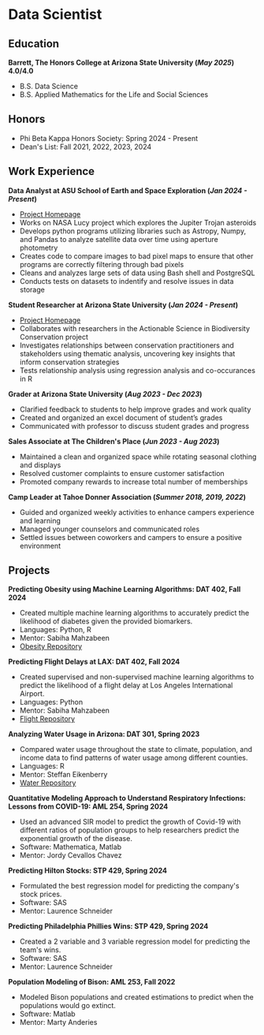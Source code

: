 # Data Scientist

## Education
**Barrett, The Honors College at Arizona State University (_May 2025_) 4.0/4.0**
- B.S. Data Science
- B.S. Applied Mathematics for the Life and Social Sciences
  
## Honors
- Phi Beta Kappa Honors Society: Spring 2024 - Present
- Dean's List: Fall 2021, 2022, 2023, 2024

## Work Experience
**Data Analyst at ASU School of Earth and Space Exploration (_Jan 2024 - Present_)**
- [Project Homepage](https://lucy.swri.edu)
- Works on NASA Lucy project which explores the Jupiter Trojan asteroids
- Develops python programs utilizing libraries such as Astropy, Numpy, and Pandas to analyze satellite data over time using aperture photometry
- Creates code to compare images to bad pixel maps to ensure that other programs are correctly filtering through bad pixels
- Cleans and analyzes large sets of data using Bash shell and PostgreSQL
- Conducts tests on datasets to indentify and resolve issues in data storage

**Student Researcher at Arizona State University (_Jan 2024 - Present_)**
- [Project Homepage](https://sites.google.com/asu.edu/actionablesci/about?authuser=0)
- Collaborates with researchers in the Actionable Science in Biodiversity Conservation project
- Investigates relationships between conservation practitioners and stakeholders using thematic analysis, uncovering key insights that inform conservation strategies
- Tests relationship analysis using regression analysis and co-occurances in R

**Grader at Arizona State University (_Aug 2023 - Dec 2023_)**
- Clarified feedback to students to help improve grades and work quality
- Created and organized an excel document of student’s grades
- Communicated with professor to discuss student grades and progress

**Sales Associate at The Children's Place (_Jun 2023 - Aug 2023_)**
- Maintained a clean and organized space while rotating seasonal clothing and displays
- Resolved customer complaints to ensure customer satisfaction
- Promoted company rewards to increase total number of memberships

**Camp Leader at Tahoe Donner Association (_Summer 2018, 2019, 2022_)**
- Guided and organized weekly activities to enhance campers experience and learning
- Managed younger counselors and communicated roles
- Settled issues between coworkers and campers to ensure a positive environment


## Projects

**Predicting Obesity using Machine Learning Algorithms: DAT 402, Fall 2024**
- Created multiple machine learning algorithms to accurately predict the likelihood of diabetes given the provided biomarkers. 
- Languages: Python, R
- Mentor: Sabiha Mahzabeen
- [Obesity Repository](https://github.com/LillyTretheway/Predicting-Obesity)

**Predicting Flight Delays at LAX: DAT 402, Fall 2024**
- Created supervised and non-supervised machine learning algorithms to predict the likelihood of a flight delay at Los Angeles International Airport. 
- Languages: Python
- Mentor: Sabiha Mahzabeen
- [Flight Repository](https://github.com/LillyTretheway/Predicting_Flights)

**Analyzing Water Usage in Arizona: DAT 301, Spring 2023**
- Compared water usage throughout the state to climate, population, and income data to find patterns of water usage among different counties.
- Languages: R
- Mentor: Steffan Eikenberry
- [Water Repository](https://github.com/LillyTretheway/ArizonaWater)

**Quantitative Modeling Approach to Understand Respiratory Infections: Lessons from COVID-19: AML 254, Spring 2024**
- Used an advanced SIR model to predict the growth of Covid-19 with different ratios of population groups to help researchers predict the exponential growth of the disease.
- Software: Mathematica, Matlab
- Mentor: Jordy Cevallos Chavez

**Predicting Hilton Stocks: STP 429, Spring 2024**
- Formulated the best regression model for predicting the company's stock prices. 
- Software: SAS
- Mentor: Laurence Schneider

**Predicting Philadelphia Phillies Wins: STP 429, Spring 2024**
- Created a 2 variable and 3 variable regression model for predicting the team's wins.
- Software: SAS
- Mentor: Laurence Schneider

**Population Modeling of Bison: AML 253, Fall 2022**
- Modeled Bison populations and created estimations to predict when the populations would go extinct.
- Software: Matlab
- Mentor: Marty Anderies
